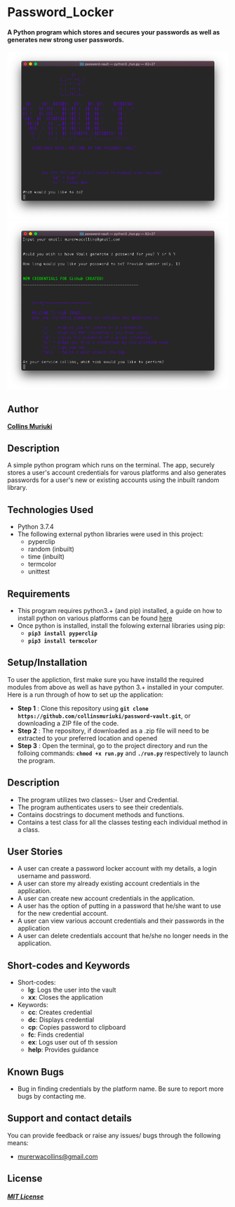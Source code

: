 # Password_Locker
####  A Python program which stores and secures your passwords as well as generates new strong user passwords.
![alt text](images/scr2.jpg)
![alt text](images/scr1.jpg)

## Author
[**Collins Muriuki**](https://github.com/collinsmuriuki)

## Description
A simple python program which runs on the terminal. The app, securely stores a user's account credentials for varous platforms and also generates passwords for a user's new or existing accounts using the inbuilt random library.

## Technologies Used
* Python 3.7.4
* The following external python libraries were used in this project:
    * pyperclip
    * random (inbuilt)
    * time (inbuilt)
    * termcolor
    * unittest

## Requirements
* This program requires python3.+ (and pip) installed, a guide on how to install python on various platforms can be found [here](https://www.python.org/)
* Once python is installed, install the folowing external libraries using pip:
    * **`pip3 install pyperclip`**
    * **`pip3 install termcolor`**

## Setup/Installation
To user the appliction, first make sure you have installd the required modules from above as well as have python 3.+ installed in your computer.
Here is a run through of how to set up the application:
* **Step 1** : Clone this repository using **`git clone https://github.com/collinsmuriuki/password-vault.git`**, or downloading a ZIP file of the code.
* **Step 2** : The repository, if downloaded as a .zip file will need to be extracted to your preferred location and opened
* **Step 3** : Open the terminal, go to the project directory and run the folloing commands: **`chmod +x run.py`** and **`./run.py`** respectively to launch the program.

## Description
* The program utilizes two classes:- User and Credential.
* The program authenticates users to see their credentials.
* Contains docstrings to document methods and functions.
* Contains a test class for all the classes testing each individual method in a class.

## User Stories
* A user can create a password locker account with my details, a login username and password.
* A user can store my already existing account credentials in the application.
* A user can create new account credentials in the application.
* A user has the option of putting in a password that he/she want to use for the new credential account.
* A user can view various account credentials and their passwords in the application
* A user can delete credentials account that he/she no longer needs in the application.

## Short-codes and Keywords
* Short-codes:
    * **lg**: Logs the user into the vault
    * **xx**: Closes the application
* Keywords:
    * **cc**: Creates credential
    * **dc**: Displays credential
    * **cp**: Copies password to clipboard
    * **fc**: Finds credential
    * **ex**: Logs user out of th session
    * **help**: Provides guidance

## Known Bugs
* Bug in finding credentials by the platform name.
Be sure to report more bugs by contacting me.

## Support and contact details
You can provide feedback or raise any issues/ bugs through the following means:
* murerwacollins@gmail.com

## License
#### [*MIT License*](LICENSE)

